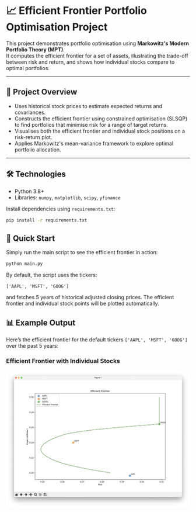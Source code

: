 # 📈 Efficient Frontier Portfolio Optimisation Project

This project demonstrates portfolio optimisation using **Markowitz's Modern Portfolio Theory (MPT)**.  
It computes the efficient frontier for a set of assets, illustrating the trade-off between risk and return, and shows how individual stocks compare to optimal portfolios.

---

## 🚀 Project Overview

- Uses historical stock prices to estimate expected returns and covariances.  
- Constructs the efficient frontier using constrained optimisation (SLSQP) to find portfolios that minimise risk for a range of target returns.  
- Visualises both the efficient frontier and individual stock positions on a risk-return plot.  
- Applies Markowitz's mean-variance framework to explore optimal portfolio allocation.  

---

## 🛠 Technologies

- Python 3.8+
- Libraries: `numpy`, `matplotlib`, `scipy`, `yfinance`  

Install dependencies using `requirements.txt`:

```bash
pip install -r requirements.txt
```

## 🏁 Quick Start

Simply run the main script to see the efficient frontier in action:

```bash
python main.py
```
By default, the script uses the tickers:
```
['AAPL', 'MSFT', 'GOOG']
```
and fetches 5 years of historical adjusted closing prices.
The efficient frontier and individual stock points will be plotted automatically.


## 📊 Example Output

Here’s the efficient frontier for the default tickers `['AAPL', 'MSFT', 'GOOG']` over the past 5 years:

### Efficient Frontier with Individual Stocks
![Efficient Frontier with Individual Stocks](screenshots/efficient_frontier_stocks.png)


